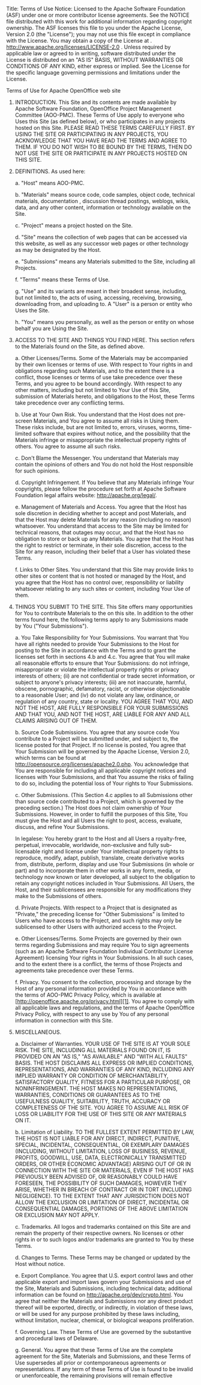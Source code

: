 Title:     Terms of Use
Notice:    Licensed to the Apache Software Foundation (ASF) under one
           or more contributor license agreements.  See the NOTICE file
           distributed with this work for additional information
           regarding copyright ownership.  The ASF licenses this file
           to you under the Apache License, Version 2.0 (the
           "License"); you may not use this file except in compliance
           with the License.  You may obtain a copy of the License at
           .
             http://www.apache.org/licenses/LICENSE-2.0
           .
           Unless required by applicable law or agreed to in writing,
           software distributed under the License is distributed on an
           "AS IS" BASIS, WITHOUT WARRANTIES OR CONDITIONS OF ANY
           KIND, either express or implied.  See the License for the
           specific language governing permissions and limitations
           under the License.

Terms of Use for Apache OpenOffice web site

1. INTRODUCTION. This Site and its contents are made available by Apache Software Foundation, OpenOffice Project Management Committee (AOO-PMC). These Terms of Use apply to everyone who Uses this Site (as defined below), or who participates in any projects hosted on this Site. PLEASE READ THESE TERMS CAREFULLY FIRST. BY USING THE SITE OR PARTICIPATING IN ANY PROJECTS, YOU ACKNOWLEDGE THAT YOU HAVE READ THE TERMS AND AGREE TO THEM. IF YOU DO NOT WISH TO BE BOUND BY THE TERMS, THEN DO NOT USE THE SITE OR PARTICIPATE IN ANY PROJECTS HOSTED ON THIS SITE.

2. DEFINITIONS. As used here:  

    a. "Host" means AOO-PMC.  

    b. "Materials" means source code, code samples, object code, technical materials, documentation , discussion thread postings, weblogs, wikis, data, and any other content, information or technology available on the Site.  
 
    c. "Project" means a project hosted on the Site.  
 
    d. "Site" means the collection of web pages that can be accessed via this website, as well as any successor web pages or other technology as may be designated by the Host.  
 
    e. "Submissions" means any Materials submitted to the Site, including all Projects.  
 
    f. "Terms" means these Terms of Use.  
 
    g. "Use" and its variants are meant in their broadest sense, including, but not limited to, the acts of using, accessing, receiving, browsing, downloading from, and uploading to. A "User" is a person or entity who Uses the Site.  
 
    h. "You" means you personally, as well as the person or entity on whose behalf you are Using the Site.

3. ACCESS TO THE SITE AND THINGS YOU FIND HERE.
 This section refers to the Materials found on the Site, as defined above.   

    a. Other Licenses/Terms. Some of the Materials may be accompanied by their own licenses or terms of use. With respect to Your rights in and obligations regarding such Materials, and to the extent there is a conflict, those licenses or terms of use take precedence over these Terms, and you agree to be bound accordingly. With respect to any other matters, including but not limited to Your Use of this Site, submission of Materials hereto, and obligations to the Host, these Terms take precedence over any conflicting terms.

    b. Use at Your Own Risk. You understand that the Host does not pre-screen Materials, and You agree to assume all risks in Using them. These risks include, but are not limited to, errors, viruses, worms, time-limited software that expires without notice, and the possibility that the Materials infringe or misappropriate the intellectual property rights of others. You agree to assume all such risks.

    c. Don't Blame the Messenger. You understand that Materials may contain the opinions of others and You do not hold the Host responsible for such opinions.

    d. Copyright Infringement. If You believe that any Materials infringe Your copyrights, please follow the procedure set forth at Apache Software Foundation legal affairs website: http://apache.org/legal/.

    e. Management of Materials and Access. You agree that the Host has sole discretion in deciding whether to accept and post Materials, and that the Host may delete Materials for any reason (including no reason) whatsoever. You understand that access to the Site may be limited for technical reasons, that outages may occur, and that the Host has no obligation to store or back up any Materials. You agree that the Host has the right to restrict or terminate, in their sole discretion, access to the Site for any reason, including their belief that a User has violated these Terms.

    f. Links to Other Sites. You understand that this Site may provide links to other sites or content that is not hosted or managed by the Host, and you agree that the Host has no control over, responsibility or liability whatsoever relating to any such sites or content, including Your Use of them.

4. THINGS YOU SUBMIT TO THE SITE. This Site offers many opportunities for You to contribute Materials to the on this site. In addition to the other terms found here, the following terms apply to any Submissions made by You ("Your Submissions").

    a. You Take Responsibility for Your Submissions. You warrant that You have all rights needed to provide Your Submissions to the Host for posting to the Site in accordance with the Terms and to grant the licenses set forth in sections 4.b and 4.c. You agree that You will make all reasonable efforts to ensure that Your Submissions:  do not infringe, misappropriate or violate the intellectual property rights or privacy interests of others; (ii) are not confidential or trade secret information, or subject to anyone's privacy interests; (iii) are not inaccurate, harmful, obscene, pornographic, defamatory, racist, or otherwise objectionable to a reasonable User; and (iv) do not violate any law, ordinance, or regulation of any country, state or locality. YOU AGREE THAT YOU, AND NOT THE HOST, ARE FULLY RESPONSIBLE FOR YOUR SUBMISSIONS AND THAT YOU, AND NOT THE HOST, ARE LIABLE FOR ANY AND ALL CLAIMS ARISING OUT OF THEM.

    b. Source Code Submissions. You agree that any source code You contribute to a Project will be submitted under, and subject to, the license posted for that Project. If no license is posted, You agree that Your Submission will be governed by the Apache License, Version 2.0, which terms can be found at http://opensource.org/licenses/apache2.0.php. You acknowledge that You are responsible for including all applicable copyright notices and licenses with Your Submissions, and that You assume the risks of failing to do so, including the potential loss of Your rights to Your Submissions.

    c. Other Submissions. (This Section 4.c applies to all Submissions other than source code contributed to a Project, which is governed by the preceding section.) The Host does not claim ownership of Your Submissions. However, in order to fulfill the purposes of this Site, You must give the Host and all Users the right to post, access, evaluate, discuss, and refine Your Submissions. 

    In legalese: You hereby grant to the Host and all Users a royalty-free, perpetual, irrevocable, worldwide, non-exclusive and fully sub-licensable right and license under Your intellectual property rights to reproduce, modify, adapt, publish, translate, create derivative works from, distribute, perform, display and use Your Submissions (in whole or part) and to incorporate them in other works in any form, media, or technology now known or later developed, all subject to the obligation to retain any copyright notices included in Your Submissions. All Users, the Host, and their sublicensees are responsible for any modifications they make to the Submissions of others.

    d. Private Projects. With respect to a Project that is designated as "Private," the preceding license for "Other Submissions" is limited to Users who have access to the Project, and such rights may only be sublicensed to other Users with authorized access to the Project.

    e. Other Licenses/Terms. Some Projects are governed by their own terms regarding Submissions and may require You to sign agreements (such as an Apache Software Foundation Individual Contributor License Agreement) licensing Your rights in Your Submissions. In all such cases, and to the extent there is a conflict, the terms of those Projects and agreements take precedence over these Terms.

    f. Privacy. You consent to the collection, processing and storage by the Host of any personal information provided by You in accordance with the terms of AOO-PMC Privacy Policy, which is available at [http://openoffice.apache.org/privacy.html][1]. You agree to comply with all applicable laws and regulations, and the terms of Apache OpenOffice Privacy Policy, with respect to any use by You of any personal information in connection with this Site.

5. MISCELLANEOUS.

    a. Disclaimer of Warranties. YOUR USE OF THE SITE IS AT YOUR SOLE RISK. THE SITE, INCLUDING ALL MATERIALS FOUND ON IT, IS PROVIDED ON AN "AS IS," "AS AVAILABLE" AND "WITH ALL FAULTS" BASIS. THE HOST DISCLAIMS ALL EXPRESS OR IMPLIED CONDITIONS, REPRESENTATIONS, AND WARRANTIES OF ANY KIND, INCLUDING ANY IMPLIED WARRANTY OR CONDITION OF MERCHANTABILITY, SATISFACTORY QUALITY, FITNESS FOR A PARTICULAR PURPOSE, OR NONINFRINGEMENT. THE HOST MAKES NO REPRESENTATIONS, WARRANTIES, CONDITIONS OR GUARANTEES AS TO THE USEFULNESS QUALITY, SUITABILITY, TRUTH, ACCURACY OR COMPLETENESS OF THE SITE. YOU AGREE TO ASSUME ALL RISK OF LOSS OR LIABILITY FOR THE USE OF THIS SITE OR ANY MATERIALS ON IT.

    b. Limitation of Liability. TO THE FULLEST EXTENT PERMITTED BY LAW, THE HOST IS NOT LIABLE FOR ANY DIRECT, INDIRECT, PUNITIVE, SPECIAL, INCIDENTAL, CONSEQUENTIAL, OR EXEMPLARY DAMAGES (INCLUDING, WITHOUT LIMITATION, LOSS OF BUSINESS, REVENUE, PROFITS, GOODWILL, USE, DATA, ELECTRONICALLY TRANSMITTED ORDERS, OR OTHER ECONOMIC ADVANTAGE) ARISING OUT OF OR IN CONNECTION WITH THE SITE OR MATERIALS, EVEN IF THE HOST HAS PREVIOUSLY BEEN ADVISED OF, OR REASONABLY COULD HAVE FORESEEN, THE POSSIBILITY OF SUCH DAMAGES, HOWEVER THEY ARISE, WHETHER IN BREACH OF CONTRACT OR IN TORT (INCLUDING NEGLIGENCE). TO THE EXTENT THAT ANY JURISDICTION DOES NOT ALLOW THE EXCLUSION OR LIMITATION OF DIRECT, INCIDENTAL OR CONSEQUENTIAL DAMAGES, PORTIONS OF THE ABOVE LIMITATION OR EXCLUSION MAY NOT APPLY.

    c. Trademarks. All logos and trademarks contained on this Site are and remain the property of their respective owners. No licenses or other rights in or to such logos and/or trademarks are granted to You by these Terms.

    d. Changes to Terms. These Terms may be changed or updated by the Host without notice.

    e. Export Compliance. You agree that U.S. export control laws and other applicable export and import laws govern your Submissions and use of the Site, Materials and Submissions, including technical data; additional information can be found on http://apache.org/dev/crypto.html. You agree that neither the Materials and Submissions nor any direct product thereof will be exported, directly, or indirectly, in violation of these laws, or will be used for any purpose prohibited by these laws including, without limitation, nuclear, chemical, or biological weapons proliferation.

    f. Governing Law. These Terms of Use are governed by the substantive and procedural laws of Delaware.

    g. General. You agree that these Terms of Use are the complete agreement for the Site, Materials and Submissions, and these Terms of Use supersedes all prior or contemporaneous agreements or representations. If any term of these Terms of Use is found to be invalid or unenforceable, the remaining provisions will remain effective

[1]: http://openoffice.apache.org/privacy.html
